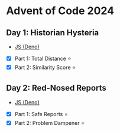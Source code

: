 # Advent of Code 2024

## Day 1: Historian Hysteria

- [JS (Deno)](./day-01/js-deno/main.js)

- [x] Part 1: Total Distance :star:
- [x] Part 2: Similarity Score :star:

## Day 2: Red-Nosed Reports

- [JS (Deno)](./day-02/js-deno/main.js)

- [x] Part 1: Safe Reports :star:
- [x] Part 2: Problem Dampener :star:
